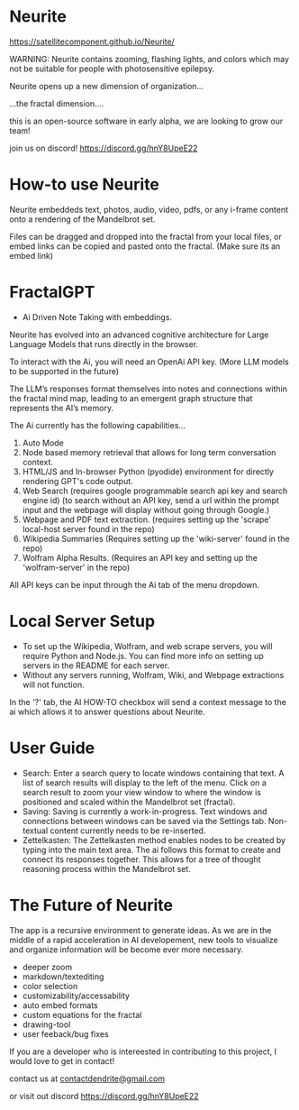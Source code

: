 # Neurite

https://satellitecomponent.github.io/Neurite/

WARNING: Neurite contains zooming, flashing lights, and colors which may not be suitable for people with photosensitive epilepsy.


Neurite opens up a new dimension of organization... 


...the fractal dimension....


this is an open-source software in early alpha, we are looking to grow our team!

join us on discord!
https://discord.gg/hnY8UpeE22

# How-to use Neurite

Neurite embeddeds text, photos, audio, video, pdfs, or any i-frame content onto a rendering of the Mandelbrot set.

Files can be dragged and dropped into the fractal from your local files, or embed links can be copied and pasted onto the fractal. (Make sure its an embed link)

# FractalGPT

- Ai Driven Note Taking with embeddings.

Neurite has evolved into an advanced cognitive architecture for Large Language Models that runs directly in the browser.

To interact with the Ai, you will need an OpenAi API key. (More LLM models to be supported in the future)

The LLM’s responses format themselves into notes and connections within the fractal mind map, leading to an emergent graph structure that represents the AI’s memory.

The Ai currently has the following capabilities... 

1. Auto Mode
2. Node based memory retrieval that allows for long term conversation context.
3. HTML/JS and In-browser Python (pyodide) environment for directly rendering GPT's code output.
4. Web Search (requires google programmable search api key and search engine id)
(to search without an API key, send a url within the prompt input and the webpage will display without going through Google.)
5. Webpage and PDF text extraction. (requires setting up the 'scrape' local-host server found in the repo)
6. Wikipedia Summaries (Requires setting up the 'wiki-server' found in the repo)
7. Wolfram Alpha Results. (Requires an API key and setting up the 'wolfram-server' in the repo)

All API keys can be input through the Ai tab of the menu dropdown.

# Local Server Setup
- To set up the Wikipedia, Wolfram, and web scrape servers, you will require Python and Node.js. You can find more info on setting up servers in the README for each server.
- Without any servers running, Wolfram, Wiki, and Webpage extractions will not function.

In the '?' tab, the AI HOW-TO checkbox will send a context message to the ai which allows it to answer questions about Neurite.

# User Guide
- Search: Enter a search query to locate windows containing that text. A list of search results will display to the left of the menu. Click on a search result to zoom your view window to where the window is positioned and scaled within the Mandelbrot set (fractal).
- Saving: Saving is currently a work-in-progress. Text windows and connections between windows can be saved via the Settings tab. Non-textual content currently needs to be re-inserted.
- Zettelkasten: The Zettelkasten method enables nodes to be created by typing into the main text area. The ai follows this format to create and connect its responses together. This allows for a tree of thought reasoning process within the Mandelbrot set.

# The Future of Neurite


The app is a recursive environment to generate ideas. As we are in the middle of a rapid acceleration in AI developement, new tools to visualize and organize information will be become ever more necessary.

- deeper zoom
- markdown/textediting
- color selection
- customizability/accessability
- auto embed formats
- custom equations for the fractal
- drawing-tool
- user feeback/bug fixes


If you are a developer who is intereested in contributing to this project, I would love to get in contact!

contact us at
contactdendrite@gmail.com

or visit out discord
https://discord.gg/hnY8UpeE22

